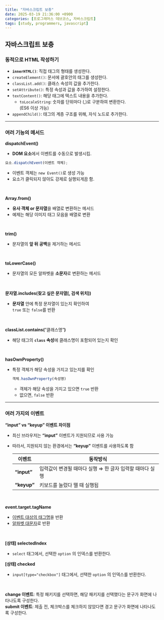 ```yaml
---
title: "자바스크립트 보충"
date: 2025-03-19 21:36:00 +0900
categories: [프로그래머스 데브코스, 자바스크립트]
tags: [study, programmers, javascript]
---
```


## 자바스크립트 보충

### 동적으로 HTML 작성하기

- **`innerHTML()`**: 직접 태그의 형태를 생성한다.  
- `createElement()`: 문서에 괄호안의 태그를 생성한다.  
- `classList.add()`: 클래스 속성의 값을 추가한다.  
- `setAttribute()`: 특정 속성과 값을 추가하여 설정한다.    
- `textContent()`: 해당 태그에 텍스트 내용을 추가한다.  
    - `toLocaleString`: 숫자를 단위마다 (,)로 구분하여 변환한다.   
    <span class="redpen">(ES6 이상 가능)</span> 
- `appendChild()`: 태그의 계층 구조를 위해, 자식 노드로 추가한다.  

---

### 여러 기능의 메서드 

**<span class="purplepen">dispatchEvent</span>()**  

- **DOM 요소**에서 이벤트를 수동으로 발생시킴.

```js
요소.dispatchEvent(이벤트 객체);
```

- 이벤트 객체는 `new Event()`로 생성 가능
- 요소가 클릭되지 않아도 강제로 실행되게끔 함.

<br>   

**<span class="greenpen">Array</span>.from()**  
- **유사 객체 or 문자열**을 배열로 변환하는 메서드
- 예제는 해당 이미지 태그 모음을 배열로 변환

<br>   

**<span class="purplepen">trim</span>()**  
- 문자열의 **앞 뒤 공백**을 제거하는 메서드

<br>   

**<span class="purplepen">toLowerCase</span>()**  
- 문자열의 모든 알파벳을 **소문자**로 변환하는 메서드

<br>

**문자열.<span class="purplepen">includes</span>(**찾고 싶은 문자열[, 검색 위치]**)**  
- **문자열** 안에 <span class="yellow2pen">특정 문자열</span>이 있는지 확인하여   
`true` 또는 `false`를 반환

<br>

**classList.<span class="orangepen">contains</span>(**”클래스명”**)**  
- 해당 태그의 **`class` 속성**에 클래스명이 포함되어 있는지 확인

<br>

**<span class="purplepen">hasOwnProperty</span>()**  
- 특정 객체가 해당 속성을 가지고 있는지를 확인
    
    ```js
    객체.hasOwnProperty(속성명)
    ```
    
    - 객체가 해당 속성을 가지고 있으면 `true` 반환  
    - 없으면, `false` 반환  

---

### 여러 가지의 이벤트

**<span class="orangepen">“input”</span> vs <span class="orangepen">“keyup”</span> 이벤트 차이점**  
- 최신 브라우저는 <span class="orangepen">**“input”**</span> 이벤트가 지원되므로 사용 가능  
- 따라서, 지원되지 않는 환경에서는 <span class="orangepen">**“keyup”**</span> 이벤트를 사용하도록 함   
    
    | 이벤트                                     | 동작방식                                                                                  |
    | ------------------------------------------ | ----------------------------------------------------------------------------------------- |
    | <span class="orangepen">**“input”**</span> | <span class="yellow2pen">입력값이 변경될 때마다</span> 실행  ⇒ 한 글자 입력할 때마다 실행 |
    | <span class="orangepen">**“keyup”**</span> | <span class="yellow2pen">키보드를 눌렀다 뗄 때</span> 실행됨                              |

<br>

**event.target.<span class="greenpen">tagName</span>**   
- <u>이벤트 대상의 태그명</u>을 반환
- <u>알파벳 대문자</u>로 반환  

<br>

**[상태] selectedIndex**  
- `select` 태그에서, 선택한 `option` 의 인덱스를 반환한다.  

**[상태] checked**  
- `input[type="checkbox"]` 태그에서, 선택한 `option` 의 인덱스를 반환한다.  

<br>

**<span class="greenpen">change 이벤트</span>**: 특정 패키지를 선택하면, 해당 패키지를 선택했다는 문구가 화면에 나타나도록 구성한다.  
**<span class="greenpen">submit 이벤트</span>**: 제출 전, 체크박스를 체크하지 않았다면 경고 문구가 화면에 나타나도록 구성한다.  
